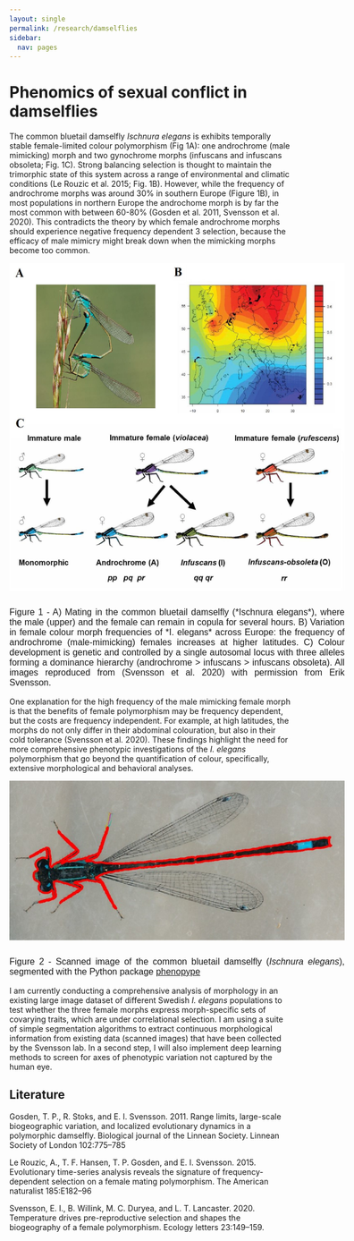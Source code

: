 ```yaml
---
layout: single
permalink: /research/damselflies
sidebar:
  nav: pages
---
```

# Phenomics of sexual conflict in damselflies

The common bluetail damselfly *Ischnura elegans* is exhibits temporally stable female-limited colour polymorphism (Fig 1A): one androchrome (male mimicking) morph and two gynochrome morphs (​infuscans and ​infuscans obsoleta​; Fig. 1C). Strong balancing selection is thought to maintain the trimorphic state of this system across a range of environmental and climatic conditions (Le Rouzic et al. 2015; Fig. 1B). However, while the frequency of androchrome morphs was around 30% in southern Europe (Figure 1B), in most populations in northern Europe the androchome morph is by far the most common with between 60-80% (Gosden et al. 2011, Svensson et al. 2020). This contradicts the theory by which female androchrome morphs should experience negative frequency dependent 3 selection, because the efficacy of male mimicry might break down when the mimicking morphs become too common.

<center><div style="width:600px">
<img src="/assets/images/damselfly_polymorphism.png" style="padding-bottom: 10px">
<p style="font:caption;text-align:justify"> 
Figure 1 - A) Mating in the common bluetail damselfly (*Ischnura elegans*), where the male (upper) and the female can remain in copula for several hours. B) Variation in female colour morph frequencies of *I. elegans* across Europe: the frequency of androchrome (male-mimicking) females increases at higher latitudes. C) Colour development is genetic and controlled by a single autosomal locus with three alleles forming a dominance hierarchy (androchrome > infuscans > infuscans obsoleta). All images reproduced from (Svensson et al. 2020) with permission from Erik Svensson.
</p></div></center>

One explanation for the high frequency of the male mimicking female morph is that the benefits of female polymorphism may be frequency dependent, but the costs are frequency independent. For example, at high latitudes, the morphs do not only differ in their abdominal colouration, but also in their cold tolerance (Svensson et al. 2020). These findings highlight the need for more comprehensive phenotypic investigations of the ​*I. elegans* ​polymorphism that go beyond the quantification of colour, specifically, extensive morphological and behavioral analyses.

<center><div style="width:600px">
<img src="/assets/images/damselfly_phenopype.jpg" style="padding-bottom: 10px">
<p style="font:caption;text-align:justify"> 
Figure 2 - Scanned image of the common bluetail damselfly (<i>Ischnura elegans</i>), segmented with the Python package <a href="https://mluerig.github.io/phenopype/">phenopype</a>
</p></div></center>

I am currently conducting a comprehensive analysis of morphology in an existing large image dataset of different Swedish *​I. elegans* populations to test whether the three female morphs express morph-specific sets of covarying traits, which are under correlational selection. I am using a suite of simple segmentation algorithms to extract continuous morphological information from existing data (scanned images) that have been collected by the Svensson lab. In a second step, I will also implement deep learning methods to screen for axes of phenotypic variation not captured by the human eye. 


## Literature 

Gosden, T. P., R. Stoks, and E. I. Svensson. 2011. Range limits, large-scale biogeographic variation, and localized evolutionary dynamics in a polymorphic damselfly. Biological journal of the Linnean Society. Linnean Society of London 102:775–785

Le Rouzic, A., T. F. Hansen, T. P. Gosden, and E. I. Svensson. 2015. Evolutionary time-series analysis reveals the signature of frequency-dependent selection on a female mating polymorphism. The American naturalist 185:E182–96

Svensson, E. I., B. Willink, M. C. Duryea, and L. T. Lancaster. 2020. Temperature drives pre-reproductive selection and shapes the biogeography of a female polymorphism. Ecology letters 23:149–159.